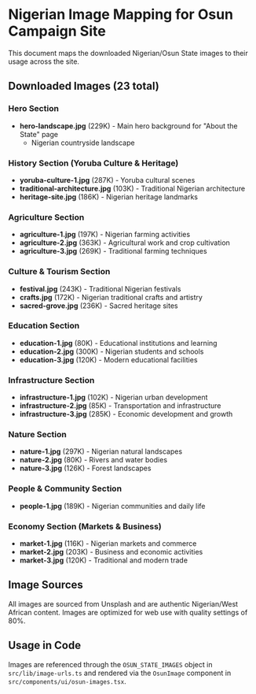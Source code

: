 # Nigerian Image Mapping for Osun Campaign Site

This document maps the downloaded Nigerian/Osun State images to their usage across the site.

## Downloaded Images (23 total)

### Hero Section
- **hero-landscape.jpg** (229K) - Main hero background for "About the State" page
  - Nigerian countryside landscape

### History Section (Yoruba Culture & Heritage)
- **yoruba-culture-1.jpg** (287K) - Yoruba cultural scenes
- **traditional-architecture.jpg** (103K) - Traditional Nigerian architecture
- **heritage-site.jpg** (186K) - Nigerian heritage landmarks

### Agriculture Section
- **agriculture-1.jpg** (197K) - Nigerian farming activities
- **agriculture-2.jpg** (363K) - Agricultural work and crop cultivation
- **agriculture-3.jpg** (269K) - Traditional farming techniques

### Culture & Tourism Section
- **festival.jpg** (243K) - Traditional Nigerian festivals
- **crafts.jpg** (172K) - Nigerian traditional crafts and artistry
- **sacred-grove.jpg** (236K) - Sacred heritage sites

### Education Section
- **education-1.jpg** (80K) - Educational institutions and learning
- **education-2.jpg** (300K) - Nigerian students and schools
- **education-3.jpg** (120K) - Modern educational facilities

### Infrastructure Section
- **infrastructure-1.jpg** (102K) - Nigerian urban development
- **infrastructure-2.jpg** (85K) - Transportation and infrastructure
- **infrastructure-3.jpg** (285K) - Economic development and growth

### Nature Section
- **nature-1.jpg** (297K) - Nigerian natural landscapes
- **nature-2.jpg** (80K) - Rivers and water bodies
- **nature-3.jpg** (126K) - Forest landscapes

### People & Community Section
- **people-1.jpg** (189K) - Nigerian communities and daily life

### Economy Section (Markets & Business)
- **market-1.jpg** (116K) - Nigerian markets and commerce
- **market-2.jpg** (203K) - Business and economic activities
- **market-3.jpg** (120K) - Traditional and modern trade

## Image Sources
All images are sourced from Unsplash and are authentic Nigerian/West African content.
Images are optimized for web use with quality settings of 80%.

## Usage in Code
Images are referenced through the `OSUN_STATE_IMAGES` object in `src/lib/image-urls.ts`
and rendered via the `OsunImage` component in `src/components/ui/osun-images.tsx`.
